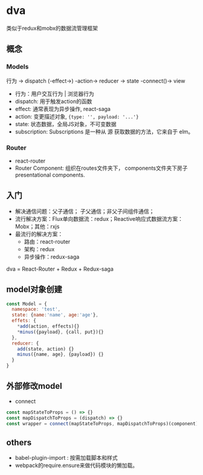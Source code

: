 # dva

类似于redux和mobx的数据流管理框架

## 概念

### Models

行为 -> dispatch (-effect->) -action-> reducer -> state -connect()-> view

- 行为：用户交互行为 | 浏览器行为
- dispatch: 用于触发action的函数
- effect: 通常表现为异步操作, react-saga
- action: 变更描述对象, `{type: '', payload: '...'}`
- state: 状态数据，全局JS对象，不可变数据
- subscription: Subscriptions 是一种从 源 获取数据的方法，它来自于 elm。

### Router

- react-router
- Router Component: 组织在routes文件夹下， components文件夹下房子presentational components.

## 入门

- 解决通信问题：父子通信； 子父通信；非父子间组件通信；
- 流行解决方案：Flux单向数据流：redux；Reactive响应式数据流方案：Mobx；其他：rxjs
- 最流行的解决方案：
  - 路由：react-router
  - 架构：redux
  - 异步操作：redux-saga

dva = React-Router + Redux + Redux-saga

## model对象创建

```js
const Model = {
  namespace: 'test',
  state: {name:'name', age:'age'},
  effets: {
    *add(action, effects){}
    *minus({payload}, {call, put}){}
  },
  reducer: {
    add(state, action) {}
    minus({name, age}, {payload}) {}
  }
}
```

## 外部修改model
- connect

```js
const mapStateToProps = () => {}
const mapDispatchToProps = (dispatch) => {}
const wrapper = connect(mapStateToProps, mapDispatchToProps)(component)
```

## others

- babel-plugin-import : 按需加载脚本和样式
- webpack的require.ensure来做代码模块的懒加载。